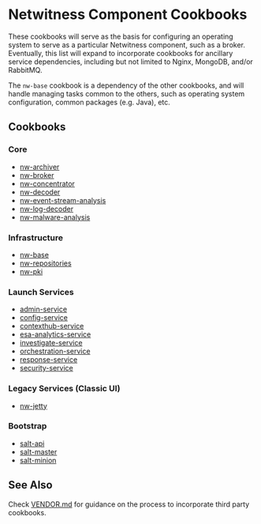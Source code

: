 # Netwitness Component Cookbooks

These cookbooks will serve as the basis for configuring an operating system to
serve as a particular Netwitness component, such as a broker. Eventually, this
list will expand to incorporate cookbooks for ancillary service dependencies,
including but not limited to Nginx, MongoDB, and/or RabbitMQ.

The `nw-base` cookbook is a dependency of the other cookbooks, and will handle
managing tasks common to the others, such as operating system configuration,
common packages (e.g. Java), etc.

## Cookbooks

### Core

* [nw-archiver][]
* [nw-broker][]
* [nw-concentrator][]
* [nw-decoder][]
* [nw-event-stream-analysis][]
* [nw-log-decoder][]
* [nw-malware-analysis][]

### Infrastructure

* [nw-base][]
* [nw-repositories][]
* [nw-pki][]

### Launch Services

* [admin-service][]
* [config-service][]
* [contexthub-service][]
* [esa-analytics-service][]
* [investigate-service][]
* [orchestration-service][]
* [response-service][]
* [security-service][]

### Legacy Services (Classic UI)

* [nw-jetty][]

### Bootstrap 

* [salt-api][]
* [salt-master][]
* [salt-minion][]

## See Also

Check [VENDOR.md][] for guidance on the process to incorporate third party
cookbooks.

[nw-archiver]: ./nw-archiver/README.md (nw-archiver)
[nw-base]: ./nw-base/README.md (nw-base)
[nw-broker]: ./nw-broker/README.md (nw-broker)
[nw-concentrator]: ./nw-concentrator/README.md (nw-concentrator)
[nw-decoder]: ./nw-decoder/README.md (nw-decoder)
[nw-event-stream-analysis]: ./nw-event-stream-analysis/README.md (nw-nw-event-stream-analysis)
[nw-jetty]: ./nw-jetty/README.md (nw-jetty)
[nw-log-decoder]: ./nw-log-decoder/README.md (nw-log-decoder)
[nw-malware-analysis]: ./nw-malware-analysis/README.md (nw-malware-analysis)
[nw-pki]: ./nw-pki/README.md (nw-pki)
[nw-repositories]: ./nw-repositories/README.md (nw-repositories)
[nw-server]: ./nw-server/README.md (nw-server)
[vendor.md]: ./VENDOR.md (VENDOR.md)
[admin-service]: ./admin-service/README.md (admin-service)
[config-service]: ./config-service/README.md (config-service)
[contexthub-service]: ./contexthub-service/README.md (contexthub-service)
[esa-analytics-service]: ./esa-analytics-service/README.md (esa-analytics-service)
[investigate-service]: ./investigate-service/README.md (investigate-service)
[orchestration-service]: ./orchestration-service/README.md (orchestration-service)
[response-service]: ./response-service/README.md (response-service)
[security-service]: ./security-service/README.md (security-service)
[salt-api]: ./salt-api/README.md (salt-api)
[salt-master]: ./salt-master/README.md (salt-master)
[salt-minion]: ./salt-minion/README.md (salt-minion)
